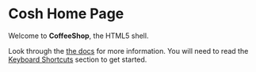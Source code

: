 # Cosh Home Page

Welcome to **CoffeeShop**, the HTML5 shell.

Look through the [the docs][1] for more information. You
will need to read the [Keyboard Shortcuts][2] section to
get started.

[1]: /docs/front.md
[2]: /docs/shortcuts.md
